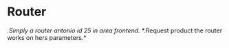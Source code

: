 # **Router**
*.Simply a router antonio id 25 in area frontend.*
\*.Request product the router works on hers parameters.*

